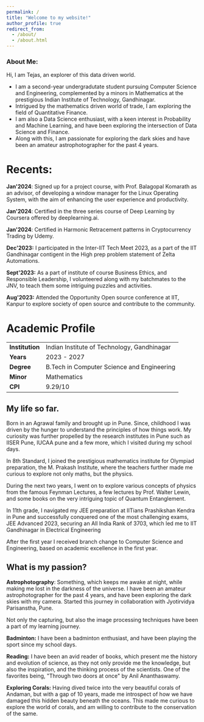 ```yaml
---
permalink: /
title: "Welcome to my website!"
author_profile: true
redirect_from: 
  - /about/
  - /about.html
---
```


### About Me:

Hi, I am Tejas, an explorer of this data driven world.

- I am a second-year undergradutate student pursuing Computer Science and Engineering, complemented by a minors in Mathematics at the prestigious Indian Institute of Technology, Gandhinagar.
- Intrigued by the mathematics driven world of trade, I am exploring the field of Quantitative Finance.
- I am also a Data Science enthusiast, with a keen interest in Probability and Machine Learning, and have been exploring the intersection of Data Science and Finance.
- Along with this, I am passionate for exploring the dark skies and have been an amateur astrophotographer for the past 4 years.

Recents:
======

**Jan'2024**: Signed up for a project course, with Prof. Balagopal Komarath as an advisor, of developing a window manager for the Linux Operating System, with the aim of enhancing the user experience and productivity.

**Jan'2024**: Certified in the three series course of Deep Learning by Coursera offered by deeplearning.ai. 

**Jan'2024**: Certified in Harmonic Retracement patterns in Cryptocurrency Trading by Udemy.

**Dec'2023:** I participated in the Inter-IIT Tech Meet 2023, as a part of the IIT Gandhinagar contigent in the High prep problem statement of Zelta Automations.

**Sept'2023:** As a part of institute of course Business Ethics, and Responsible Leadership, I volunteered along with my batchmates to the JNV, to teach them some intriguing puzzles and activities.

**Aug'2023:** Attended the Opportunity Open source conference at IIT, Kanpur to explore society of open source and contribute to the community.

Academic Profile
======

<table>
  <tr>
    <td><strong>Institution</strong></td>
    <td>Indian Institute of Technology, Gandhinagar</td>
  </tr>
  <tr>
    <td><strong>Years</strong></td>
    <td>2023 - 2027</td>
  </tr>
  <tr>
    <td><strong>Degree</strong></td>
    <td>B.Tech in Computer Science and Engineering</td>
  </tr>
  <tr>
    <td><strong>Minor</strong></td>
    <td>Mathematics</td>
  </tr>
  <tr>
    <td><strong>CPI</strong></td>
    <td>9.29/10</td>
  </tr>
</table>


My life so far.
------
Born in an Agrawal family and brought up in Pune. Since, childhood I was driven by the hunger to understand the principles of how things work. My curiosity was further propelled by the research institutes in Pune such as IISER Pune, IUCAA pune and a few more, which I visited during my school days. 

In 8th Standard, I joined the prestigious mathematics institute for Olympiad preparation, the M. Prakash Institute, where the teachers further made me curious to explore not only maths, but the physics.

During the next two years, I went on to explore various concepts of physics from the famous Feynman Lectures, a few lectures by Prof. Walter Lewin, and some books on the very intriguing topic of Quantum Entanglement. 

In 11th grade, I navigated my JEE preparation at IITians Prashikshan Kendra in Pune and successfully conquered one of the most challenging exams, JEE Advanced 2023, securing an All India Rank of 3703, which led me to IIT Gandhinagar in Electrical Engineering

After the first year I received branch change to Computer Science and Engineering, based on academic excellence in the first year.



What is my passion?
------
**Astrophotography**: Something, which keeps me awake at night, while making me lost in the darkness of the universe. I have been an amateur astrophotographer for the past 4 years, and have been exploring the dark skies with my camera. Started this journey in collaboration with Jyotirvidya Parisanstha, Pune.

Not only the capturing, but also the image processing techniques have been a part of my learning journey.

**Badminton:** I have been a badminton enthusiast, and have been playing the sport since my school days.

**Reading:** I have been an avid reader of books, which present me the history and evolution of science, as they not only provide me the knowledge, but also the inspiration, and the thinking process of the scientists. One of the favorites being, "Through two doors at once" by Anil Ananthaswamy.

**Exploring Corals:** Having dived twice into the very beautiful corals of Andaman, but with a gap of 10 years, made me introspect of how we have damaged this hidden beauty beneath the oceans. This made me curious to explore the world of corals, and am willing to contribute to the conservation of the same.
